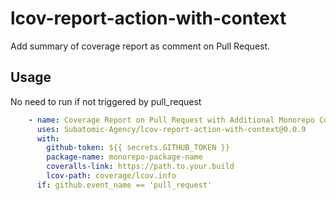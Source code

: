 # lcov-report-action-with-context

Add summary of coverage report as comment on Pull Request.

## Usage

No need to run if not triggered by pull_request

```yaml
    - name: Coverage Report on Pull Request with Additional Monorepo Context
      uses: Subatomic-Agency/lcov-report-action-with-context@0.0.9
      with:
        github-token: ${{ secrets.GITHUB_TOKEN }}
        package-name: monorepo-package-name
        coveralls-link: https://path.to.your.build
        lcov-path: coverage/lcov.info
      if: github.event_name == 'pull_request'
```